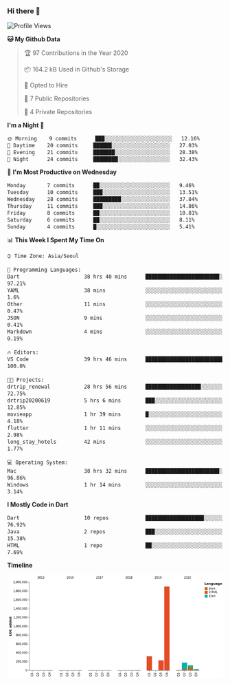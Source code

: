 ### Hi there 👋

<!--
**ska2519/ska2519** is a ✨ _special_ ✨ repository because its `README.md` (this file) appears on your GitHub profile.

Here are some ideas to get you started:

- 🔭 I’m currently working on ...
- 🌱 I’m currently learning ...
- 👯 I’m looking to collaborate on ...
- 🤔 I’m looking for help with ...
- 💬 Ask me about ...
- 📫 How to reach me: ...
- 😄 Pronouns: ...
- ⚡ Fun fact: ...
-->

<!--START_SECTION:waka-->
![Profile Views](http://img.shields.io/badge/Profile%20Views-14-blue)

**🐱 My Github Data** 

> 🏆 97 Contributions in the Year 2020
 > 
> 📦 164.2 kB Used in Github's Storage 
 > 
> 💼 Opted to Hire
 > 
> 📜 7 Public Repositories 
 > 
> 🔑 4 Private Repositories  

**I'm a Night 🦉** 

```text
🌞 Morning    9 commits      ███░░░░░░░░░░░░░░░░░░░░░░   12.16% 
🌆 Daytime    20 commits     ██████░░░░░░░░░░░░░░░░░░░   27.03% 
🌃 Evening    21 commits     ███████░░░░░░░░░░░░░░░░░░   28.38% 
🌙 Night      24 commits     ████████░░░░░░░░░░░░░░░░░   32.43%

```
📅 **I'm Most Productive on Wednesday** 

```text
Monday       7 commits      ██░░░░░░░░░░░░░░░░░░░░░░░   9.46% 
Tuesday      10 commits     ███░░░░░░░░░░░░░░░░░░░░░░   13.51% 
Wednesday    28 commits     █████████░░░░░░░░░░░░░░░░   37.84% 
Thursday     11 commits     ███░░░░░░░░░░░░░░░░░░░░░░   14.86% 
Friday       8 commits      ██░░░░░░░░░░░░░░░░░░░░░░░   10.81% 
Saturday     6 commits      ██░░░░░░░░░░░░░░░░░░░░░░░   8.11% 
Sunday       4 commits      █░░░░░░░░░░░░░░░░░░░░░░░░   5.41%

```


📊 **This Week I Spent My Time On** 

```text
⌚︎ Time Zone: Asia/Seoul

💬 Programming Languages: 
Dart                     38 hrs 40 mins      ████████████████████████░   97.21% 
YAML                     38 mins             ░░░░░░░░░░░░░░░░░░░░░░░░░   1.6% 
Other                    11 mins             ░░░░░░░░░░░░░░░░░░░░░░░░░   0.47% 
JSON                     9 mins              ░░░░░░░░░░░░░░░░░░░░░░░░░   0.41% 
Markdown                 4 mins              ░░░░░░░░░░░░░░░░░░░░░░░░░   0.19%

🔥 Editors: 
VS Code                  39 hrs 46 mins      █████████████████████████   100.0%

🐱‍💻 Projects: 
drtrip_renewal           28 hrs 56 mins      ██████████████████░░░░░░░   72.75% 
drtrip20200619           5 hrs 6 mins        ███░░░░░░░░░░░░░░░░░░░░░░   12.85% 
movieapp                 1 hr 39 mins        █░░░░░░░░░░░░░░░░░░░░░░░░   4.18% 
flutter                  1 hr 11 mins        ░░░░░░░░░░░░░░░░░░░░░░░░░   2.98% 
long_stay_hotels         42 mins             ░░░░░░░░░░░░░░░░░░░░░░░░░   1.77%

💻 Operating System: 
Mac                      38 hrs 32 mins      ████████████████████████░   96.86% 
Windows                  1 hr 14 mins        ░░░░░░░░░░░░░░░░░░░░░░░░░   3.14%

```

**I Mostly Code in Dart** 

```text
Dart                     10 repos            ███████████████████░░░░░░   76.92% 
Java                     2 repos             ███░░░░░░░░░░░░░░░░░░░░░░   15.38% 
HTML                     1 repo              ██░░░░░░░░░░░░░░░░░░░░░░░   7.69%

```


**Timeline**

![Chart not found](https://raw.githubusercontent.com/ska2519/ska2519/master/charts/bar_graph.png) 


<!--END_SECTION:waka-->


